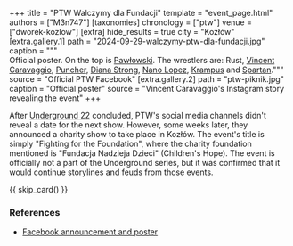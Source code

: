 +++
title = "PTW Walczymy dla Fundacji"
template = "event_page.html"
authors = ["M3n747"]
[taxonomies]
chronology = ["ptw"]
venue = ["dworek-kozlow"]
[extra]
hide_results = true
city = "Kozłów"
[extra.gallery.1]
path = "2024-09-29-walczymy-ptw-dla-fundacji.jpg"
caption = """\
    Official poster. On the top is [Pawłowski](@/w/pan-pawlowski.md).
    The wrestlers are: Rust, [Vincent Caravaggio](@/w/vincent-caravaggio.md), [Puncher](@/w/puncher.md),
    [Diana Strong](@/w/diana-strong.md), [Nano Lopez](@/w/nano-lopez.md),
    [Krampus](@/w/krampus.md) and [Spartan](@/w/spartan.md)."""
source = "Official PTW Facebook"
[extra.gallery.2]
path = "ptw-piknik.jpg"
caption = "Official poster"
source = "Vincent Caravaggio's Instagram story revealing the event"
+++


After [Underground 22](@/e/ptw/2024-08-25-ptw-underground-22.md) concluded, PTW's social media channels didn't reveal a date for the next show.
However, some weeks later, they announced a charity show to take place in Kozłów.
The event's title is simply "Fighting for the Foundation", where the charity foundation mentioned is "Fundacja Nadzieja Dzieci" (Children's Hope).
The event is officially not a part of the Underground series, but it was confirmed that it would continue storylines and feuds from those events.

{{ skip_card() }}

### References

* [Facebook announcement and poster](https://www.facebook.com/PrimeTimeWrestlingPL/posts/pfbid0A8DxWMbks5aKMceWdq2kVsNcauAGxL56iSqdtVCdthHCEcQfNocuM5mzRBvz78bul)
